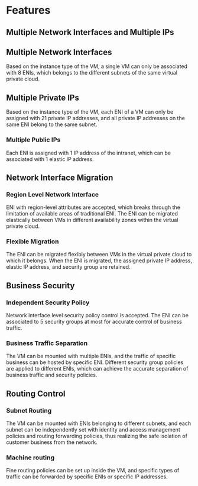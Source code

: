 # Features

## Multiple Network Interfaces and Multiple IPs

## Multiple Network Interfaces
Based on the instance type of the VM, a single VM can only be associated with 8 ENIs, which belongs to the different subnets of the same virtual private cloud.

## Multiple Private IPs
Based on the instance type of the VM, each ENI of a VM can only be assigned with 21 private IP addresses, and all private IP addresses on the same ENI belong to the same subnet.

### Multiple Public IPs
Each ENI is assigned with 1 IP address of the intranet, which can be associated with 1 elastic IP address.

## Network Interface Migration

### Region Level Network Interface

ENI with region-level attributes are accepted, which breaks through the limitation of available areas of traditional ENI. The ENI can be migrated elastically between VMs in different availability zones within the virtual private cloud.

### Flexible Migration

The ENI can be migrated flexibly between VMs in the virtual private cloud to which it belongs. When the ENI is migrated, the assigned private IP address, elastic IP address, and security group are retained.

## Business Security
 
### Independent Security Policy
Network interface level security policy control is accepted. The ENI can be associated to 5 security groups at most for accurate control of business traffic.

### Business Traffic Separation
The VM can be mounted with multiple ENIs, and the traffic of specific business can be hosted by specific ENI. Different security group policies are applied to different ENIs, which can achieve the accurate separation of business traffic and security policies.

## Routing Control

### Subnet Routing
The VM can be mounted with ENIs belonging to different subnets, and each subnet can be independently set with identity and access management policies and routing forwarding policies, thus realizing the safe isolation of customer business from the network.

### Machine routing
Fine routing policies can be set up inside the VM, and specific types of traffic can be forwarded by specific ENIs or specific IP addresses.



